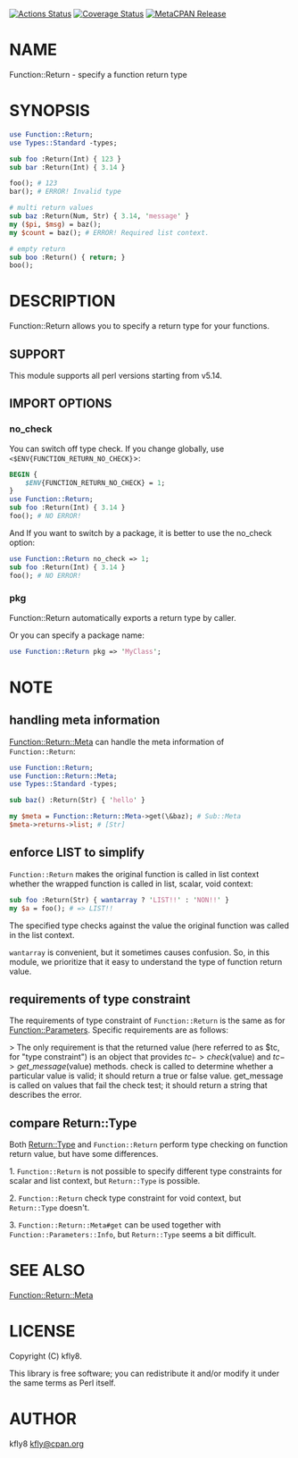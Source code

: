 [![Actions Status](https://github.com/kfly8/p5-Function-Return/workflows/test/badge.svg)](https://github.com/kfly8/p5-Function-Return/actions) [![Coverage Status](https://img.shields.io/coveralls/kfly8/p5-Function-Return/master.svg?style=flat)](https://coveralls.io/r/kfly8/p5-Function-Return?branch=master) [![MetaCPAN Release](https://badge.fury.io/pl/Function-Return.svg)](https://metacpan.org/release/Function-Return)
# NAME

Function::Return - specify a function return type

# SYNOPSIS

```perl
use Function::Return;
use Types::Standard -types;

sub foo :Return(Int) { 123 }
sub bar :Return(Int) { 3.14 }

foo(); # 123
bar(); # ERROR! Invalid type

# multi return values
sub baz :Return(Num, Str) { 3.14, 'message' }
my ($pi, $msg) = baz();
my $count = baz(); # ERROR! Required list context.

# empty return
sub boo :Return() { return; }
boo();
```

# DESCRIPTION

Function::Return allows you to specify a return type for your functions.

## SUPPORT

This module supports all perl versions starting from v5.14.

## IMPORT OPTIONS

### no\_check

You can switch off type check.
If you change globally, use `<$ENV{FUNCTION_RETURN_NO_CHECK}`>:

```perl
BEGIN {
    $ENV{FUNCTION_RETURN_NO_CHECK} = 1;
}
use Function::Return;
sub foo :Return(Int) { 3.14 }
foo(); # NO ERROR!
```

And If you want to switch by a package, it is better to use the no\_check option:

```perl
use Function::Return no_check => 1;
sub foo :Return(Int) { 3.14 }
foo(); # NO ERROR!
```

### pkg

Function::Return automatically exports a return type by caller.

Or you can specify a package name:

```perl
use Function::Return pkg => 'MyClass';
```

# NOTE

## handling meta information

[Function::Return::Meta](https://metacpan.org/pod/Function%3A%3AReturn%3A%3AMeta) can handle the meta information of `Function::Return`:

```perl
use Function::Return;
use Function::Return::Meta;
use Types::Standard -types;

sub baz() :Return(Str) { 'hello' }

my $meta = Function::Return::Meta->get(\&baz); # Sub::Meta
$meta->returns->list; # [Str]
```

## enforce LIST to simplify

`Function::Return` makes the original function is called in list context whether the wrapped function is called in list, scalar, void context:

```perl
sub foo :Return(Str) { wantarray ? 'LIST!!' : 'NON!!' }
my $a = foo(); # => LIST!!
```

The specified type checks against the value the original function was called in the list context.

`wantarray` is convenient, but it sometimes causes confusion. So, in this module, we prioritize that it easy to understand the type of function return value.

## requirements of type constraint

The requirements of type constraint of `Function::Return` is the same as for [Function::Parameters](https://metacpan.org/pod/Function%3A%3AParameters). Specific requirements are as follows:

\> The only requirement is that the returned value (here referred to as $tc, for "type constraint") is an object that provides $tc->check($value) and $tc->get\_message($value) methods. check is called to determine whether a particular value is valid; it should return a true or false value. get\_message is called on values that fail the check test; it should return a string that describes the error.

## compare Return::Type

Both [Return::Type](https://metacpan.org/pod/Return%3A%3AType) and `Function::Return` perform type checking on function return value, but have some differences.

1\. `Function::Return` is not possible to specify different type constraints for scalar and list context, but `Return::Type` is possible.

2\. `Function::Return` check type constraint for void context, but `Return::Type` doesn't.

3\. `Function::Return::Meta#get` can be used together with `Function::Parameters::Info`, but `Return::Type` seems a bit difficult.

# SEE ALSO

[Function::Return::Meta](https://metacpan.org/pod/Function%3A%3AReturn%3A%3AMeta)

# LICENSE

Copyright (C) kfly8.

This library is free software; you can redistribute it and/or modify
it under the same terms as Perl itself.

# AUTHOR

kfly8 <kfly@cpan.org>
